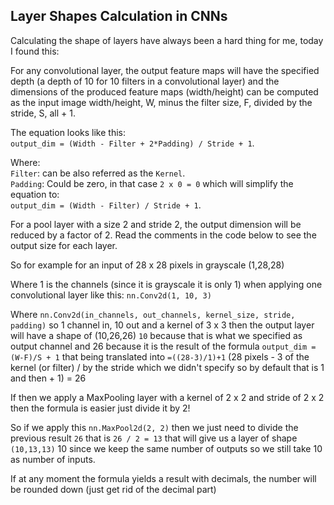 ## Layer Shapes Calculation in CNNs

Calculating the shape of layers have always been a hard thing for me, today I found this:

For any convolutional layer, the output feature maps will have the specified depth (a depth of 10 for 10 filters in a convolutional layer) and the dimensions of the produced feature maps (width/height) can be computed as the input image width/height, W, minus the filter size, F, divided by the stride, S, all + 1.  
  
The equation looks like this:    
```output_dim = (Width - Filter + 2*Padding) / Stride + 1```.

Where:  
 ```Filter```: can be also referred as the ```Kernel```.   
```Padding```: Could be zero, in that case ```2 x 0 = 0```  which will simplify the equation to:  
```output_dim = (Width - Filter) / Stride + 1```.  

For a pool layer with a size 2 and stride 2, the output dimension will be reduced by a factor of 2. Read the comments in the code below to see the output size for each layer.  
  
So for example for an input of 28 x 28 pixels in grayscale (1,28,28)   
  
Where 1 is the channels (since it is grayscale it is only 1) when applying one convolutional layer like this: ```nn.Conv2d(1, 10, 3)```   
  
Where ```nn.Conv2d(in_channels, out_channels, kernel_size, stride, padding)``` so 1 channel in, 10 out and a kernel of 3 x 3 then the output layer will have a shape of (10,26,26) ```10``` because that is what we specified as output channel and 26 because it is the result of the formula ```output_dim = (W-F)/S + 1``` that being translated into ```=((28-3)/1)+1``` (28 pixels - 3 of the kernel (or filter) / by the stride which we didn't specify so by default that is 1 and then + 1) = 26
  
If then we apply a MaxPooling layer with a kernel of 2 x 2 and stride of 2 x 2 then the formula is easier just divide it by 2! 
  
So if we apply this ```nn.MaxPool2d(2, 2)``` then we just need to divide the previous result ```26``` that is ```26 / 2 = 13``` that will give us a layer of shape ```(10,13,13)``` 10 since we keep the same number of outputs so we still take 10 as number of inputs.
  
If at any moment the formula yields a result with decimals, the number will be rounded down (just get rid of the decimal part) 
